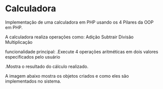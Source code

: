 # Calculadora
Implementação de uma calculadora em PHP usando os 4 Pilares da OOP em PHP.

A calculadora realiza operações como:
Adição
Subtrair
Divisão
Multiplicação

funcionalidade principal:
.Execute 4 operações aritméticas em
dois valores especificados pelo usuário

.Mostra o resultado do cálculo realizado.

A imagem abaixo mostra os objetos criados e como eles são implementados no sistema. 



